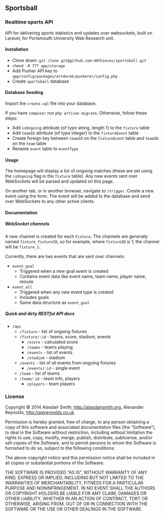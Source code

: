 ## Sportsball

### Realtime sports API

API for delivering sports statistics and updates over websockets, built on Laravel, for Portsmouth University Web Research unit.

#### Installation

* Clone down: `git clone git@github.com:40thieves/sportsball.git`
* `chmod -R 777 app/storage`
* Add Pusher API key to `app/config/packages/artdarek/pusherer/config.php`
* Create `sportsball` database

#### Database Seeding

Import the `create.sql` file into your database.

If you have `composer` run `php artisan migrate`. Otherwise, follow these steps:

* Add `isOngoing` attribute (of type string, length 1) to the `fixture` table
* Add `teamID` attribute (of type integer) to the `fixtureEvent` table
* Create foreign key between `teamID` on the `fixtureEvent` table and `teamID` on the `team` table
* Rename `event` table to `eventType`

#### Usage

The homepage will display a list of ongoing matches (these are set using the `isOngoing` flag in the `fixture` table). Any new events sent over WebSockets will be parsed and updated on this page.

 On another tab, or in another browser, navigate to `/trigger`. Create a new event using the form. The event will be added to the database and send over WebSockets to any other active clients.

#### Documentation

##### WebSocket channels

A new channel is created for each `Fixture`. The channels are generally named `fixture_fixtureID`, so for example,  where `fixtureID` is 1, the channel will be `fixture_1`.

Currently, there are two events that are sent over channels:

* `event_goal`
	* Triggered when a new goal event is created
	* Contains event data like event name, team name, player name, minute
* `event_all`
	* Triggered when any new event type is created
	* Includes goals
	* Same data structure as `event_goal`

##### Quick and dirty RESTful API docs

* `/api`
	* `/fixture` - list of ongoing fixtures
	* `/fixture/:id` - teams, score, stadium, events
		* `/score` - calculated score
		* `/teams` - teams playing
		* `/events` - list of events
		* `/stadium` - stadium
	* `/events` - list of all events from ongoing fixtures
		* `/events/:id` - single event
	* `/team` - list of teams
	* `/team/:id` - team info, players
		* `/players` - team players

### License

Copyright © 2014 Alasdair Smith, http://alasdairsmith.org, Alexander Reynolds, http://ajpreynolds.co.uk

Permission is hereby granted, free of charge, to any person obtaining a copy of this software and associated documentation files (the “Software”), to deal in the Software without restriction, including without limitation the rights to use, copy, modify, merge, publish, distribute, sublicense, and/or sell copies of the Software, and to permit persons to whom the Software is furnished to do so, subject to the following conditions:

The above copyright notice and this permission notice shall be included in all copies or substantial portions of the Software.

THE SOFTWARE IS PROVIDED “AS IS”, WITHOUT WARRANTY OF ANY KIND, EXPRESS OR IMPLIED, INCLUDING BUT NOT LIMITED TO THE WARRANTIES OF MERCHANTABILITY, FITNESS FOR A PARTICULAR PURPOSE AND NONINFRINGEMENT. IN NO EVENT SHALL THE AUTHORS OR COPYRIGHT HOLDERS BE LIABLE FOR ANY CLAIM, DAMAGES OR OTHER LIABILITY, WHETHER IN AN ACTION OF CONTRACT, TORT OR OTHERWISE, ARISING FROM, OUT OF OR IN CONNECTION WITH THE SOFTWARE OR THE USE OR OTHER DEALINGS IN THE SOFTWARE.
